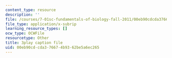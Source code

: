```yaml
---
content_type: resource
description: ''
file: /courses/7-01sc-fundamentals-of-biology-fall-2011/00eb90cdcda376674b9362be5a6ec265_BIIWlZqWxKg.srt
file_type: application/x-subrip
learning_resource_types: []
ocw_type: OCWFile
resourcetype: Other
title: 3play caption file
uid: 00eb90cd-cda3-7667-4b93-62be5a6ec265
---
```

